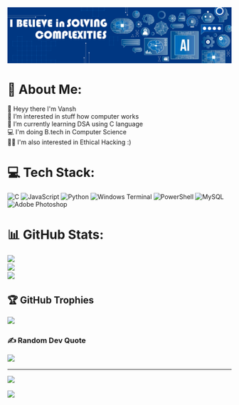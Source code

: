 <img src="https://github.com/iamvanshh/iamvanshh/blob/main/bannermyv.jpg?raw=true">

<h1>💫 About Me:</h1>
👋 Heyy there I'm Vansh<br>👀 I’m interested in stuff how computer works<br>📕  I’m currently learning DSA using C language<br>💻 I'm doing B.tech in Computer Science <br>🐱‍💻 I'm also interested in Ethical Hacking :)<br>

# 💻 Tech Stack:
![C](https://img.shields.io/badge/c-%2300599C.svg?style=flat&logo=c&logoColor=white) ![JavaScript](https://img.shields.io/badge/javascript-%23323330.svg?style=flat&logo=javascript&logoColor=%23F7DF1E) ![Python](https://img.shields.io/badge/python-3670A0?style=flat&logo=python&logoColor=ffdd54) ![Windows Terminal](https://img.shields.io/badge/Windows%20Terminal-%234D4D4D.svg?style=flat&logo=windows-terminal&logoColor=white) ![PowerShell](https://img.shields.io/badge/PowerShell-%235391FE.svg?style=flat&logo=powershell&logoColor=white) ![MySQL](https://img.shields.io/badge/mysql-%2300000f.svg?style=flat&logo=mysql&logoColor=white) ![Adobe Photoshop](https://img.shields.io/badge/adobe%20photoshop-%2331A8FF.svg?style=flat&logo=adobe%20photoshop&logoColor=white)
# 📊 GitHub Stats:
![](https://github-readme-stats.vercel.app/api?username=iamvanshh&theme=dark&hide_border=false&include_all_commits=false&count_private=false)<br/>
![](https://github-readme-streak-stats.herokuapp.com/?user=iamvanshh&theme=dark&hide_border=false)<br/>
![](https://github-readme-stats.vercel.app/api/top-langs/?username=iamvanshh&theme=dark&hide_border=false&include_all_commits=false&count_private=false&layout=compact)

## 🏆 GitHub Trophies
![](https://github-profile-trophy.vercel.app/?username=iamvanshh&theme=radical&no-frame=true&no-bg=false&margin-w=4)

### ✍️ Random Dev Quote
![](https://quotes-github-readme.vercel.app/api?type=horizontal&theme=radical)

---
[![](https://visitcount.itsvg.in/api?id=iamvanshh&icon=0&color=0)](https://visitcount.itsvg.in)

<a href="https://visitcount.itsvg.in">
  <img src="https://visitcount.itsvg.in/api?id=iamvanshh&label=Profile%20Views&color=0&icon=3&pretty=false" />
</a>
